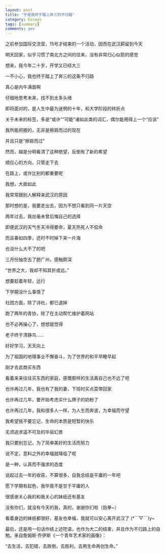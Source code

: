 ```yaml
---
layout: post
title: "于是我终于踏上奔三的不归路"
category: Essays
tags: [summary]
comments: yes
---
```


之前参加国际交流营，15号才结束的一个活动，因而在武汉羁留到今天

明天回家，似乎习惯了南北方之间的往来，没有非常归心似箭的感觉

想来，我今年二十岁，开学又已经大三

一不小心，我也终于踏上了奔三的这条不归路

真心是内牛满面啊

仔细地思考未来，找不到太多头绪

即将面对的，是人生中最为迷惘的十年，和大学阶段的转折点

关于未来的标签，多是“或许”“可能”诸如此类的词汇，偶尔能用得上一个“应该”

我所能把握的，无非是擦肩而过的现在

并且只是“擦肩而过”

然而，越是分明看清了这种绝望，反倒有了新的希望

顺应心的方向，只管走下去

在路上，或许比别的都重要呢

我想，大抵如此

我常常跟别人解释来武汉的原因

那时想的是，我要走出去，因为不想只看到同一片天空

两年过去，我丝毫未曾后悔自己的选择

即便武汉的天气冬天冷得要命，夏天热死人不偿命

而且春如四季，还时不时掉下来一片海

也没什么大不了的吧

三月份抽空去了趟广州，感触颇深

“世界之大，我却不知其折或远。”

想要趁着年轻，远行

下学期没什么事情了

社团方面，除了诗社，都已退掉

跑了两年的青协，除了在主动帮忙维护着网站

也不必再操心了，想想就觉得

老子终于清静鸟……

好好学习，天天向上

为了祖国的地理事业不懈奋斗，为了世界的和平早睡早起

刚才去武商买东西

看着来来往往买东西的家庭，感慨那样的生活离自己也不远了吧

也许再过几年，我也有了我的妻，下班时买点菜带回家

也许再过几年，要开始考虑买什么牌子的奶粉了

也许再过几年，我和很多人一样，为人生而奔波，为幸福而守望

我希望我不要忘记，生命的本质是短暂的快乐

无须追求遥不可及的华丽幻景

我只要别忘记，为了简单美好的生活而努力

说不定，意料之外的幸福就降临了呢

是一种，认真而不强求的态度

说起过去一年的收获，不算很多，自我总结是平庸的一年吧

愿下学期有起色，我毕竟不是甘于平庸的人

很感谢关心我的和我关心的妹纸还有基友

没有你们，就没有今天的我，真的，谢谢你们啦（抱拳~）

看着身边的妹纸都很好，基友也幸福，我就可以安心离开武汉了 (\*￣▽￣)y~

最后，还是用一句话作结上述呓语，也作为大二的结束，并且作为不归路上的自勉。来自詹姆斯·乔伊斯《一个青年艺术家的画像》：

“去生活，去犯错，去跌倒，去胜利，去用生命再创生命。”